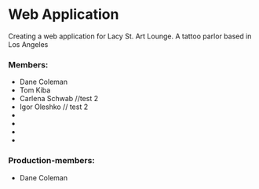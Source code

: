 # Web Application
  Creating a web application for Lacy St. Art Lounge. A tattoo parlor based in Los Angeles


### Members:
- Dane Coleman
- Tom Kiba
- Carlena Schwab //test 2
- Igor Oleshko // test 2
- 
-
-
-

### Production-members:
- Dane Coleman
